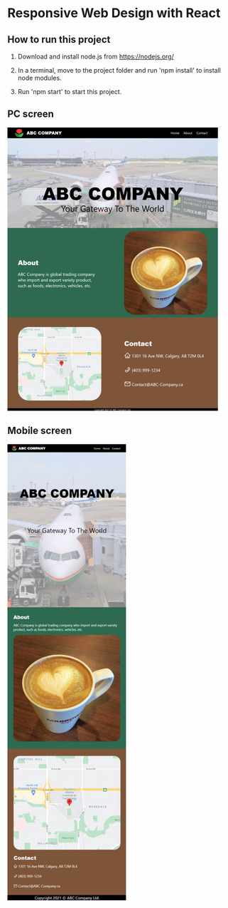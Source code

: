 # Responsive Web Design with React

## How to run this project
1. Download and install node.js from https://nodejs.org/

2. In a terminal, move to the project folder and run 'npm install' to install node modules.

3. Run 'npm start' to start this project.

## PC screen
<img src="https://github.com/tix123/RWD-Practice-React/blob/master/Screenshots/screenshot_pc.jpg">

## Mobile screen
<img src="https://github.com/tix123/RWD-Practice-React/blob/master/Screenshots/screenshot_mobile.jpg">


